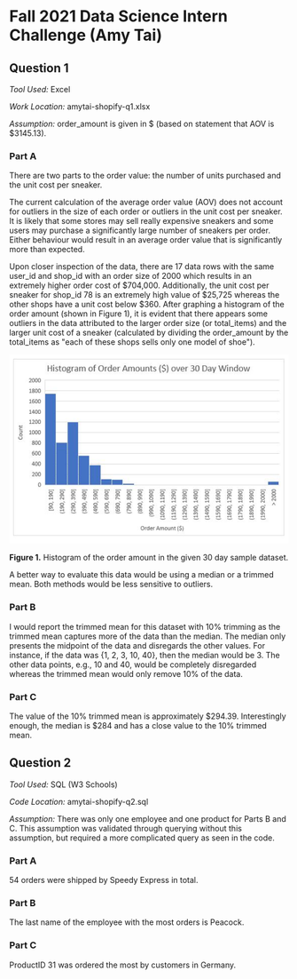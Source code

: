 # Fall 2021 Data Science Intern Challenge (Amy Tai)

## Question 1
*Tool Used:* Excel 

*Work Location:* amytai-shopify-q1.xlsx

*Assumption:* order_amount is given in $ (based on statement that AOV is $3145.13).

### Part A
There are two parts to the order value: the number of units purchased and the unit cost per sneaker. 

The current calculation of the average order value (AOV) does not account for outliers in the size of each order or outliers in the unit cost per sneaker. It is likely that some stores may sell really expensive sneakers and some users may purchase a significantly large number of sneakers per order. Either behaviour would result in an average order value that is significantly more than expected. 

Upon closer inspection of the data, there are 17 data rows with the same user_id and shop_id with an order size of 2000 which results in an extremely higher order cost of $704,000. Additionally, the unit cost per sneaker for shop_id 78 is an extremely high value of $25,725 whereas the other shops have a unit cost below $360. After graphing a histogram of the order amount (shown in Figure 1), it is evident that there appears some outliers in the data attributed to the larger order size (or total_items) and the larger unit cost of a sneaker (calculated by dividing the order_amount by the total_items as "each of these shops sells only one model of shoe"). 

<p align="center">
  <img src="./Order Amount Histogram.JPG" alt="Histogram of Order Amounts"/>
</p>

**Figure 1.** Histogram of the order amount in the given 30 day sample dataset.

A better way to evaluate this data would be using a median or a trimmed mean. Both methods would be less sensitive to outliers. 

### Part B
I would report the trimmed mean for this dataset with 10% trimming as the trimmed mean captures more of the data than the median. The median only presents the midpoint of the data and disregards the other values. For instance, if the data was {1, 2, 3, 10, 40}, then the median would be 3. The other data points, e.g., 10 and 40, would be completely disregarded whereas the trimmed mean would only remove 10% of the data. 

### Part C
The value of the 10% trimmed mean is approximately $294.39. Interestingly enough, the median is $284 and has a close value to the 10% trimmed mean. 

## Question 2
*Tool Used:* SQL (W3 Schools)

*Code Location:* amytai-shopify-q2.sql

*Assumption:* There was only one employee and one product for Parts B and C. This assumption was validated through querying without this assumption, but required a more complicated query as seen in the code. 

### Part A
54 orders were shipped by Speedy Express in total.

### Part B
The last name of the employee with the most orders is Peacock.

### Part C
ProductID 31 was ordered the most by customers in Germany.
